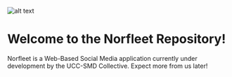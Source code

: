 ![alt text](http://i.imgur.com/D2BGtcu.png "Banner 1")

# Welcome to the Norfleet Repository!

  Norfleet is a Web-Based Social Media application currently under development by the UCC-SMD Collective. 
  Expect more from us later!
